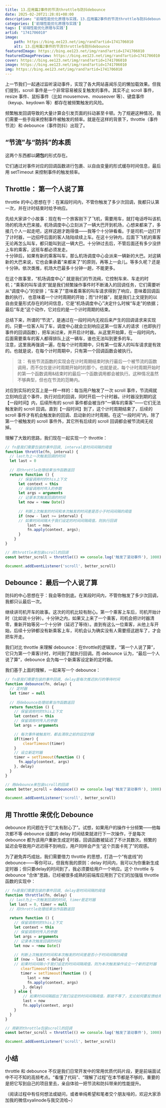 ```yaml
---
title: 13.应用篇2事件的节流throttle与防抖debounce
date: 2025-02-20T21:28:01+08:00
description: "前端性能优化原理与实践，13.应用篇2事件的节流throttle与防抖debounce"
categories: ['前端性能优化原理与实践']
tags: ['前端性能优化原理与实践']
artid: "1741706010"
image:
    path: https://bing.ee123.net/img/rand?artid=1741706010
    alt: 13.应用篇2事件的节流throttle与防抖debounce
featuredImage: https://bing.ee123.net/img/rand?artid=1741706010
featuredImagePreview: https://bing.ee123.net/img/rand?artid=1741706010
cover: https://bing.ee123.net/img/rand?artid=1741706010
image: https://bing.ee123.net/img/rand?artid=1741706010
img: https://bing.ee123.net/img/rand?artid=1741706010
---
```




上一节我们一起通过监听滚动事件，实现了各大网站喜闻乐见的懒加载效果。但我们提到，scroll 事件是一个非常容易被反复触发的事件。其实不止 scroll 事件，resize 事件、鼠标事件（比如 mousemove、mouseover 等）、键盘事件（keyup、keydown 等）都存在被频繁触发的风险。

频繁触发回调导致的大量计算会引发页面的抖动甚至卡顿。为了规避这种情况，我们需要一些手段来控制事件被触发的频率。就是在这样的背景下，throttle（事件节流）和 debounce（事件防抖）出现了。    
   
## “节流”与“防抖”的本质 

这两个东西都以**闭包**的形式存在。    

它们通过对事件对应的回调函数进行包裹、以自由变量的形式缓存时间信息，最后用 setTimeout 来控制事件的触发频率。

## Throttle： 第一个人说了算

throttle 的中心思想在于：在某段时间内，不管你触发了多少次回调，我都只认第一次，并在计时结束时给予响应。   

先给大家讲个小故事：现在有一个旅客刚下了飞机，需要用车，就打电话呼叫该机场的机场大巴来接。机场调度中心立刻派了一辆大巴开到机场，心想来都来了，多接几个人一起走吧，这样这趟才跑得值——我等个十分钟看看。于是司机一边打开了计时器，一边招呼后面的客人陆陆续续上车。在这十分钟内，后面下飞机的乘客无论再怎么叫车，都只能叫到这一辆大巴。十分钟过去后，不管后面还有多少没挤上车的乘客，这班车都必须发走。  
十分钟后，如果有新的乘客叫车，那么机场调度中心会派来一辆新的大巴。对这辆新的大巴来说，它也会秉承着”来都来了“的原则，再等上一会儿。等多久呢？还是十分钟。依次类推，机场大巴最多十分钟一趟，不能更多。

在这个故事里，“机场调度中心” 就是我们的节流阀，它控制车来、车走的时机；“乘客的叫车请求”就是我们频繁操作事件时不断涌入的回调任务，它们需要听从“调度中心”的安排；“车来了”意味着乘客的叫车请求得到了响应，意味着回调函数的执行， 也意味着一个计时周期的开始；而“计时器”，就是我们上文提到的以自由变量形式存在的时间信息，它是“机场调度中心”决定什么时候“车走”的依据；最后“车走”这个动作，它对应的是一个计时周期的结束。

总结下来，所谓的“节流”，是通过在一段时间内无视后来产生的回调请求来实现的。只要一位客人叫了车，调度中心就会立刻响应这第一位客人的请求（也即执行事件的回调函数），把车派过来，并开启计时器。从这里开始算，在一段时间内，后面需要乘车的客人都得排队上这一辆车，谁也无法叫到更多的车。  
注意，这里我再强调一遍，在每个计时周期中，只有第一位客人的叫车请求是有效的。也就是说，在每个计时周期中，只有第一个回调函数会被执行。
> 注： 有些节流函数的实现会在计时周期结束时执行最后一个被节流的函数调用，而不仅仅是计时周期开始时的那个。也就是说，每个计时周期开始时的第一个函数调用&结束时的最后一个函数调用都会被执行。这种情况虽然不够典型，但也在节流的范畴内。      

对应到实际的交互上是一样一样的：每当用户触发了一次 scroll 事件，节流阀就立刻响应这个事件，执行对应的回调，同时开启一个计时器。计时器没到期的这【一段时间】内，后续所有的 scroll 事件都会被当作“一辆车的乘客”——它们无法触发新的 scroll 回调。直到【一段时间】到了，这个计时周期结束了，后续的 scroll 事件才有机会触发新的回调、启动新的计时周期。在这“一段时间”内，除了第一个被触发的 scroll 事件外，其它所有后续的 scroll 回调都会被节流阀无视掉。
  
理解了大致的思路，我们现在一起实现一个 throttle： 

```javascript
// fn是我们需要包装的事件回调, interval是时间间隔的阈值
function throttle(fn, interval) {
  // last为上一次触发回调的时间
  let last = 0
  
  // 将throttle处理结果当作函数返回
  return function () {
      // 保留调用时的this上下文
      let context = this
      // 保留调用时传入的参数
      let args = arguments
      // 记录本次触发回调的时间
      let now = +new Date()
      
      // 判断上次触发的时间和本次触发的时间差是否小于时间间隔的阈值
      if (now - last >= interval) {
      // 如果时间间隔大于我们设定的时间间隔阈值，则执行回调
          last = now;
          fn.apply(context, args);
      }
    }
}

// 用throttle来包装scroll的回调
const better_scroll = throttle(() => console.log('触发了滚动事件'), 1000)

document.addEventListener('scroll', better_scroll)
```

## Debounce： 最后一个人说了算

防抖的中心思想在于：我会等你到底。在某段时间内，不管你触发了多少次回调，我都只认最后一次。   
  
继续讲司机开车的故事。这次的司机比较有耐心。第一个乘客上车后，司机开始计时（比如说十分钟）。十分钟之内，如果又上来了一个乘客，司机会把计时器清零，重新开始等另一个十分钟（延迟了等待）。直到有这么一位乘客，从他上车开始，后续十分钟都没有新乘客上车，司机会认为确实没有人需要搭这趟车了，才会把车开走。     
   
我们对比 throttle 来理解 debounce：在throttle的逻辑里，“第一个人说了算”，它只为第一个乘客计时，时间到了就执行回调。而 debounce 认为，“最后一个人说了算”，debounce 会为每一个新乘客设定新的定时器。   
  
我们基于上面的理解，一起来写一个 debounce：   

```javascript
// fn是我们需要包装的事件回调, delay是每次推迟执行的等待时间
function debounce(fn, delay) {
  // 定时器
  let timer = null
  
  // 将debounce处理结果当作函数返回
  return function () {
    // 保留调用时的this上下文
    let context = this
    // 保留调用时传入的参数
    let args = arguments

    // 每次事件被触发时，都去清除之前的旧定时器
    if(timer) {
        clearTimeout(timer)
    }
    // 设立新定时器
    timer = setTimeout(function () {
      fn.apply(context, args)
    }, delay)
  }
}

// 用debounce来包装scroll的回调
const better_scroll = debounce(() => console.log('触发了滚动事件'), 1000)

document.addEventListener('scroll', better_scroll)
```
  
## 用 Throttle 来优化 Debounce 

debounce 的问题在于它“太有耐心了”。试想，如果用户的操作十分频繁——他每次都不等 debounce 设置的 delay 时间结束就进行下一次操作，于是每次 debounce 都为该用户重新生成定时器，回调函数被延迟了不计其数次。频繁的延迟会导致用户迟迟得不到响应，用户同样会产生“这个页面卡死了”的观感。    
   
为了避免弄巧成拙，我们需要借力 throttle 的思想，打造一个“有底线”的 debounce——等你可以，但我有我的原则：delay 时间内，我可以为你重新生成定时器；但只要delay的时间到了，我必须要给用户一个响应。这个 throttle 与 debounce “合体”思路，已经被很多成熟的前端库应用到了它们的加强版 throttle 函数的实现中：    

```javascript
// fn是我们需要包装的事件回调, delay是时间间隔的阈值
function throttle(fn, delay) {
  // last为上一次触发回调的时间, timer是定时器
  let last = 0, timer = null
  // 将throttle处理结果当作函数返回
  
  return function () { 
    // 保留调用时的this上下文
    let context = this
    // 保留调用时传入的参数
    let args = arguments
    // 记录本次触发回调的时间
    let now = +new Date()
    
    // 判断上次触发的时间和本次触发的时间差是否小于时间间隔的阈值
    if (now - last < delay) {
    // 如果时间间隔小于我们设定的时间间隔阈值，则为本次触发操作设立一个新的定时器
       clearTimeout(timer)
       timer = setTimeout(function () {
          last = now
          fn.apply(context, args)
        }, delay)
    } else {
        // 如果时间间隔超出了我们设定的时间间隔阈值，那就不等了，无论如何要反馈给用户一次响应
        last = now
        fn.apply(context, args)
    }
  }
}

// 用新的throttle包装scroll的回调
const better_scroll = throttle(() => console.log('触发了滚动事件'), 1000)

document.addEventListener('scroll', better_scroll)
```

## 小结 

throttle 和 debounce 不仅是我们日常开发中的常用优质代码片段，更是前端面试中不可不知的高频考点。“看懂了代码”、“理解了过程”在本节都是不够的，重要的是把它写到自己的项目里去，亲自体验一把节流和防抖带来的性能提升。   

（阅读过程中有任何想法或疑问，或者单纯希望和笔者交个朋友啥的，欢迎大家添加我的微信xyalinode与我交流哈~）